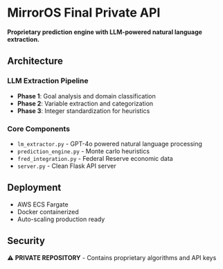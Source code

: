 # MirrorOS Final Private API

**Proprietary prediction engine with LLM-powered natural language extraction.**

## Architecture

### LLM Extraction Pipeline
- **Phase 1**: Goal analysis and domain classification
- **Phase 2**: Variable extraction and categorization  
- **Phase 3**: Integer standardization for heuristics

### Core Components
- `lm_extractor.py` - GPT-4o powered natural language processing
- `prediction_engine.py` - Monte carlo heuristics  
- `fred_integration.py` - Federal Reserve economic data
- `server.py` - Clean Flask API server

## Deployment
- AWS ECS Fargate
- Docker containerized
- Auto-scaling production ready

## Security
⚠️ **PRIVATE REPOSITORY** - Contains proprietary algorithms and API keys